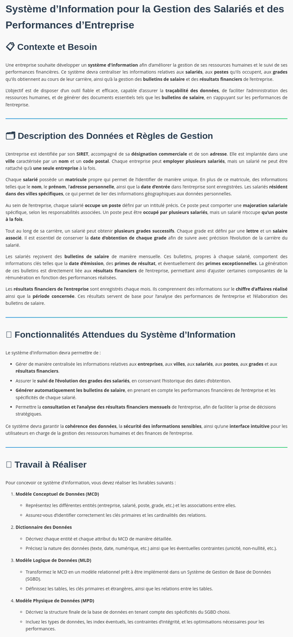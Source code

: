 <style>
/* Styles de base pour le document Markdown */
body {
    font-family: 'Open Sans', sans-serif;
    line-height: 1.6;
    max-width: 900px;
    padding: 2rem;
    color: #333;
    word-wrap: balance;
    background-color: #f9f9f9;
}


/* Titres */
h1, h2, h3, h4, h5, h6 {
    font-family: 'Poppins', sans-serif;
    color: #2c3e50;
    margin-top: 1rem;
    font-weight: 600;
}
h1 { font-size: 2rem; solid #3498db; }
h2 { font-size: 1.75rem;  solid #2ecc71; }
h3 { font-size: 1.25rem; color:#301d87; }
h4 { font-size: 1rem; color: #9b59b6; }

/* Liens */
a {
    color: #3498db;
    text-decoration: none;
    transition: all 0.3s ease;
}

a:hover {
    color: #2980b9;
}

/* Paragraphes et texte */
p {
    text-align: justify;
}

/* Listes */
ul, ol {
    padding-left: 2rem;
    margin-bottom: 1rem;
}

li {
    margin-bottom: 0.5rem;
}

/* Code */
code {
    background-color: #f8f9fa;
    padding: 0.2rem 0.4rem;
    border-radius: 4px;
    font-family: 'Fira Code', monospace;
    font-size: 0.9em;
    color: #e83e8c;
}

pre {
    background-color: #2c3e50;
    color: #ecf0f1;
    padding: 1rem;
    border-radius: 8px;
    overflow-x: auto;
    margin: 1.5rem 0;
}

pre code {
    background-color: transparent;
    color: inherit;
    padding: 0;
}

/* Blockquotes */
blockquote {
    border-left: 4px solid #3498db;
    margin: 1.5rem 0;
    padding: 1rem;
    background-color: #ecf0f1;
    font-style: italic;
}

/* Tables */
table {
    width: 100%;
    border-collapse: collapse;
    margin: 1.5rem 0;
}

th, td {
    padding: 0.75rem;
  border:1px solid lightgrey !important;
}

td{
}

th {
    background-color: #3498db;
    color: white;
}

tr:nth-child(even) {
    background-color: #f8f9fa;
}

/* Images */
img {
    max-width: 100%;
    height: auto;
    border-radius: 8px;
    margin: 1.5rem 0;
    box-shadow: 0 4px 6px rgba(0, 0, 0, 0.1);
}

/* Séparateur horizontal */
hr {
    border: 0;
    height: 2px;
    background: linear-gradient(to right, #3498db, #2ecc71);
    margin: 2rem 0;
}

/* Mise en évidence */
mark {
    background-color: #ffd700;
    padding: 0.2rem 0.4rem;
    border-radius: 4px;
}

/* Animations de transition */
* {
    transition: all 0.3s ease;
}

/* Media Queries pour la responsivité */
@media (max-width: 768px) {
    body {
        padding: 1rem;
    }
    
    h1 { font-size: 2rem; }
    h2 { font-size: 1.75rem; }
    h3 { font-size: 1.5rem; }
    h4 { font-size: 1.25rem; }
}

.module {
    font-size: 2.5rem;
    color: #f8f9fa;
    background-color: #3498db;
    text-align: center;
    padding: 0.5rem;
    margin: 1rem;
    border-radius: 8px;
    box-shadow: 0 4px 6px rgba(0, 0, 0, 0.1);
}
</style>




# **Système d’Information pour la Gestion des Salariés et des Performances d’Entreprise**  

## 📋 **Contexte et Besoin**  
Une entreprise souhaite développer un **système d'information** afin d’améliorer la gestion de ses ressources humaines et le suivi de ses performances financières. Ce système devra centraliser les informations relatives aux **salariés**, aux **postes** qu'ils occupent, aux **grades** qu'ils obtiennent au cours de leur carrière, ainsi qu’à la gestion des **bulletins de salaire** et des **résultats financiers** de l’entreprise.  

L’objectif est de disposer d’un outil fiable et efficace, capable d'assurer la **traçabilité des données**, de faciliter l’administration des ressources humaines, et de générer des documents essentiels tels que les **bulletins de salaire**, en s’appuyant sur les performances de l’entreprise.  

---

## 🗂️ **Description des Données et Règles de Gestion**  

L’entreprise est identifiée par son **SIRET**, accompagné de sa **désignation commerciale** et de son **adresse**. Elle est implantée dans une **ville** caractérisée par un **nom** et un **code postal**. Chaque entreprise peut **employer plusieurs salariés**, mais un salarié ne peut être rattaché qu’à **une seule entreprise** à la fois.  

Chaque **salarié** possède un **matricule** propre qui permet de l’identifier de manière unique. En plus de ce matricule, des informations telles que le **nom**, le **prénom**, l’**adresse personnelle**, ainsi que la **date d’entrée** dans l’entreprise sont enregistrées. Les salariés **résident dans des villes spécifiques**, ce qui permet de lier des informations géographiques aux données personnelles.  

Au sein de l’entreprise, chaque salarié **occupe un poste** défini par un intitulé précis. Ce poste peut comporter une **majoration salariale** spécifique, selon les responsabilités associées. Un poste peut être **occupé par plusieurs salariés**, mais un salarié n’occupe **qu’un poste à la fois**.  

Tout au long de sa carrière, un salarié peut obtenir **plusieurs grades successifs**. Chaque grade est défini par une **lettre** et un **salaire associé**. Il est essentiel de conserver la **date d’obtention de chaque grade** afin de suivre avec précision l’évolution de la carrière du salarié.  

Les salariés reçoivent des **bulletins de salaire** de manière mensuelle. Ces bulletins, propres à chaque salarié, comportent des informations clés telles que la **date d’émission**, des **primes de résultat**, et éventuellement des **primes exceptionnelles**. La génération de ces bulletins est directement liée aux **résultats financiers** de l’entreprise, permettant ainsi d'ajuster certaines composantes de la rémunération en fonction des performances réalisées.  

Les **résultats financiers de l’entreprise** sont enregistrés chaque mois. Ils comprennent des informations sur le **chiffre d’affaires réalisé** ainsi que la **période concernée**. Ces résultats servent de base pour l’analyse des performances de l’entreprise et l’élaboration des bulletins de salaire.  

---

## 🎯 **Fonctionnalités Attendues du Système d’Information**  
Le système d'information devra permettre de :  
- Gérer de manière centralisée les informations relatives aux **entreprises**, aux **villes**, aux **salariés**, aux **postes**, aux **grades** et aux **résultats financiers**.  
- Assurer le **suivi de l’évolution des grades des salariés**, en conservant l’historique des dates d’obtention.  
- **Générer automatiquement les bulletins de salaire**, en prenant en compte les performances financières de l’entreprise et les spécificités de chaque salarié.  
- Permettre la **consultation et l’analyse des résultats financiers mensuels** de l’entreprise, afin de faciliter la prise de décisions stratégiques.  

Ce système devra garantir la **cohérence des données**, la **sécurité des informations sensibles**, ainsi qu’une **interface intuitive** pour les utilisateurs en charge de la gestion des ressources humaines et des finances de l’entreprise.  

---

## 📝 **Travail à Réaliser**  

Pour concevoir ce système d'information, vous devez réaliser les livrables suivants :  

1. **Modèle Conceptuel de Données (MCD)**  
   - Représentez les différentes entités (entreprise, salarié, poste, grade, etc.) et les associations entre elles.  
   - Assurez-vous d’identifier correctement les clés primaires et les cardinalités des relations.  

2. **Dictionnaire des Données**  
   - Décrivez chaque entité et chaque attribut du MCD de manière détaillée.  
   - Précisez la nature des données (texte, date, numérique, etc.) ainsi que les éventuelles contraintes (unicité, non-nullité, etc.).  

3. **Modèle Logique de Données (MLD)**  
   - Transformez le MCD en un modèle relationnel prêt à être implémenté dans un Système de Gestion de Base de Données (SGBD).  
   - Définissez les tables, les clés primaires et étrangères, ainsi que les relations entre les tables.  

4. **Modèle Physique de Données (MPD)**  
   - Décrivez la structure finale de la base de données en tenant compte des spécificités du SGBD choisi.  
   - Incluez les types de données, les index éventuels, les contraintes d’intégrité, et les optimisations nécessaires pour les performances.  
 
